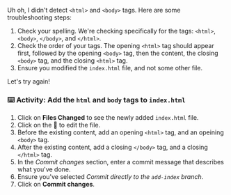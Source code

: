 Uh oh, I didn't detect `<html>` and `<body>` tags. Here are some troubleshooting steps:

1. Check your spelling. We're checking specifically for the tags: `<html>`, `<body>`, `</body>`, and `</html>`.
2. Check the order of your tags. The opening `<html>` tag should appear first, followed by the opening `<body>` tag, then the content, the closing `<body>` tag, and the closing `<html>` tag.
3. Ensure you modified the `index.html` file, and not some other file. 

Let's try again!

### :keyboard: Activity: Add the `html` and `body` tags to `index.html`

1. Click on **Files Changed** to see the newly added `index.html` file.
1. Click on the :pencil: to edit the file.
1. Before the existing content, add an opening `<html>` tag, and an opeining `<body>` tag.
1. After the existing content, add a closing `</body>` tag, and a closing `</html>` tag.
1. In the _Commit changes_ section, enter a commit message that describes what you've done.
1. Ensure you've selected _Commit directly to the `add-index` branch_.
1. Click on **Commit changes**.